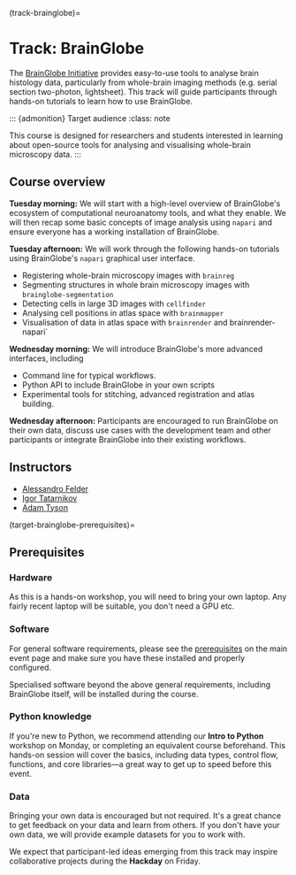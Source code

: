(track-brainglobe)=
# Track: BrainGlobe

The [BrainGlobe Initiative](https://brainglobe.info) provides easy-to-use tools to analyse brain histology data, particularly from whole-brain imaging methods (e.g. serial section two-photon, lightsheet).
This track will guide participants through hands-on tutorials to learn how to use BrainGlobe.

::: {admonition} Target audience
:class: note

This course is designed for researchers and students interested in learning about open-source tools for analysing and visualising whole-brain microscopy data.
:::

## Course overview

__Tuesday morning:__
We will start with a high-level overview of BrainGlobe's ecosystem of computational neuroanatomy tools, and what they enable.
We will then recap some basic concepts of image analysis using `napari` and ensure everyone has a working installation of BrainGlobe.

__Tuesday afternoon:__
We will work through the following hands-on tutorials using BrainGlobe's `napari` graphical user interface.
- Registering whole-brain microscopy images with `brainreg`
- Segmenting structures in whole brain microscopy images with `brainglobe-segmentation`
- Detecting cells in large 3D images with `cellfinder`
- Analysing cell positions in atlas space with `brainmapper`
- Visualisation of data in atlas space with `brainrender` and brainrender-napari`

__Wednesday morning:__
We will introduce BrainGlobe's more advanced interfaces, including 
- Command line for typical workflows.
- Python API to include BrainGlobe in your own scripts
- Experimental tools for stitching, advanced registration and atlas building.

__Wednesday afternoon:__
Participants are encouraged to run BrainGlobe on their own data, discuss use cases with the development team and other participants or integrate BrainGlobe into their existing workflows.

## Instructors
- [Alessandro Felder](https://github.com/alessandrofelder)
- [Igor Tatarnikov](https://github.com/IgorTatarnikov)
- [Adam Tyson](https://github.com/adamltyson)

(target-brainglobe-prerequisites)=
## Prerequisites

### Hardware
As this is a hands-on workshop, you will need to bring your own laptop. Any fairly recent laptop will be suitable, you don't need a GPU etc.

### Software
For general software requirements, please see the [prerequisites](target-general-prerequisites) on the main event page and make sure you have these installed and properly configured.

Specialised software beyond the above general requirements, including BrainGlobe itself, will be installed during the course.

### Python knowledge
If you're new to Python, we recommend attending our __Intro to Python__ workshop on Monday, or completing an equivalent course beforehand.
This hands-on session will cover the basics, including data types, control flow, functions, and core libraries—a great way to get up to speed before this event.

### Data
Bringing your own data is encouraged but not required.
It's a great chance to get feedback on your data and learn from others.
If you don't have your own data, we will provide example datasets for you to work with.

We expect that participant-led ideas emerging from this track may inspire collaborative projects during the __Hackday__ on Friday.
